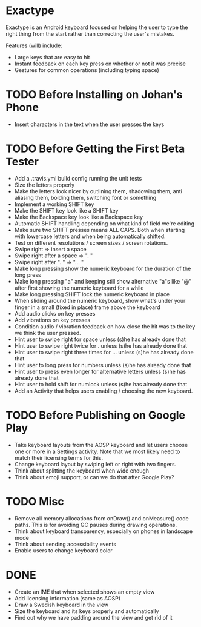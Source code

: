 # Exactype

Exactype is an Android keyboard focused on helping the user to type the right thing from the start
rather than correcting the user's mistakes.

Features (will) include:
* Large keys that are easy to hit
* Instant feedback on each key press on whether or not it was precise
* Gestures for common operations (including typing space)

# TODO Before Installing on Johan's Phone
* Insert characters in the text when the user presses the keys

# TODO Before Getting the First Beta Tester
* Add a .travis.yml build config running the unit tests
* Size the letters properly
* Make the letters look nicer by outlining them, shadowing them, anti aliasing them, bolding them,
switching font or something
* Implement a working SHIFT key
* Make the SHIFT key look like a SHIFT key
* Make the Backspace key look like a Backspace key
* Automatic SHIFT handling depending on what kind of field we're editing
* Make sure two SHIFT presses means ALL CAPS. Both when starting with lowercase letters and when
being automatically shifted.
* Test on different resolutions / screen sizes / screen rotations.
* Swipe right => insert a space
* Swipe right after a space => ". "
* Swipe right after ". " => "... "
* Make long pressing show the numeric keyboard for the duration of the long press
* Make long pressing "a" and keeping still show alternative "a"s like "@" after first showing the
numeric keyboard for a while
* Make long pressing SHIFT lock the numeric keyboard in place
* When sliding around the numeric keyboard, show what's under your finger in a small (fixed in
place) frame above the keyboard
* Add audio clicks on key presses
* Add vibrations on key presses
* Condition audio / vibration feedback on how close the hit was to the key we think the user
pressed.
* Hint user to swipe right for space unless (s)he has already done that
* Hint user to swipe right twice for . unless (s)he has already done that
* Hint user to swipe right three times for ... unless (s)he has already done that
* Hint user to long press for numbers unless (s)he has already done that
* Hint user to press even longer for alternative letters unless (s)he has already done that
* Hint user to hold shift for numlock unless (s)he has already done that
* Add an Activity that helps users enabling / choosing the new keyboard.

# TODO Before Publishing on Google Play
* Take keyboard layouts from the AOSP keyboard and let users choose one or more in a Settings
activity. Note that we most likely need to match their licensing terms for this.
* Change keyboard layout by swiping left or right with two fingers.
* Think about splitting the keyboard when wide enough
* Think about emoji support, or can we do that after Google Play?

# TODO Misc
* Remove all memory allocations from onDraw() and onMeasure() code paths. This is for avoiding GC
pauses during drawing operations.
* Think about keyboard transparency, especially on phones in landscape mode
* Think about sending accessibility events
* Enable users to change keyboard color

# DONE
* Create an IME that when selected shows an empty view
* Add licensing information (same as AOSP)
* Draw a Swedish keyboard in the view
* Size the keyboard and its keys properly and automatically
* Find out why we have padding around the view and get rid of it
